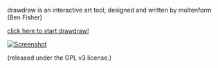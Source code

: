 
drawdraw is an interactive art tool, designed and written by moltenform (Ben Fisher)

[click here to start drawdraw!](https://moltenform.com/page/drawdraw/drawdraw/)

<a href="https://moltenform.com/page/drawdraw/drawdraw/">![Screenshot](https://moltenform.com/page/drawdraw/figure/166_c.png)</a>

(released under the GPL v3 license.)
